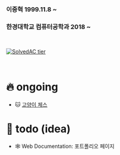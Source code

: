 ### 이중혁 1999.11.8 ~  
### 한경대학교 컴퓨터공학과 2018 ~  

<br/>

[![SolvedAC tier](http://mazassumnida.wtf/api/v2/generate_badge?boj=wndgur2)](https://solved.ac/wndgur2)

<br/>

# 🔥 ongoing
- 🐱 [고양이 체스](https://github.com/wndgur2/CatChess)

# 📝 todo (idea)
- 🕸️ Web Documentation: 포트폴리오 페이지
